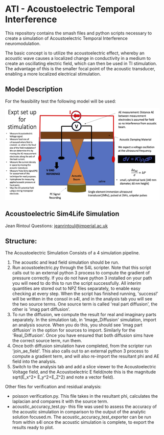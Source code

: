 # ATI - Acoustoelectric Temporal Interference

This repository contains the smash files and python scripts necessary to create a simulation of Acoustoelectric Temporal Interference neuromodulation. 

The basic concept is to utilize the acoustoelectric effect, whereby an acoustic wave causes a localized change in conductivity in a medium to create an oscillating electric field, which can then be used in TI stimulation. The advantage of this is the smaller focal point of the acoustic transducer, enabling a more localized electrical stimulation. 


## Model Description
For the feasibility test the following model will be used: 
<p align="center">
	<img src="images/experiment_setup.jpg" height="300">
</p>


## Acoustoelectric Sim4Life Simulation

Jean Rintoul
Questions: jeanrintoul@imperial.ac.uk

## Structure: 
The Acoustoelectric Simulation Consists of a 4 simulation pipeline. 

1. The acoustic and lead field simulation should be run. 
2. Run acoustoelectric.py through the S4L scripter. Note that this script calls out to an external python 3 process to compute the gradient of pressure correctly. If you do not have python 3 installed on your path you will need to do this to run the script successfully. All interim quantities are stored out to NPZ files separately, to enable easy checking at every step. 
When the script has finished running, 'success!' will be written in the consol in s4l, and in the analysis tab you will see the two source terms. One source term is called 'real part diffusion', the other is 'imag part diffusion'. 
3. To run the diffusion, we compute the result for real and imaginary parts separately. In the simulation tab, in 'Image_Diffusion' simulation, import an analysis source. When you do this, you should see 'imag part diffusion' in the option for sources to import. Similarly for the 'Real_Diffusion'. Once you have ensured that both diffusion sims have the correct source term, run them.
4. Once both diffusion simulation have completed, from the scripter run 'join_ae_field'. This also calls out to an external python 3 process to compute a gradient term, and will also re-import the resultant phi and AE field into the analysis. 
5. Switch to the analysis tab and add a slice viewer to the Acoustoelectric Voltage field, and the Acoustoelectric E field(note this is the magnitude sqrt(E_x^2+ E_y^2+E_Z^2) and note a vector field).

Other files for verification and residual analysis: 
- poisson verification.py. This file takes in the resultant phi, calculates the laplacian and compares it with the source term. 
- acoustic_accuracy_test.py- this file was used to assess the accuracy of the acoustic simulation in comparison to the output of the analytic solution focused.m. The acoustic_accuracy_test_exporter can be run from within s4l once the acoustic simulation is complete, to export the results ready to plot. 
